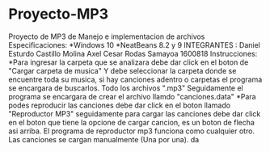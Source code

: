 # Proyecto-MP3
Proyecto de MP3 de Manejo e implementacion de archivos
Especificaciones:
  *Windows 10 
  *NeatBeans 8.2 y 9
INTEGRANTES :
  Daniel Esturdo Castillo Molina
  Axel Cesar Rodas Samayoa 1600818
Instrucciones: 
  *Para ingresar la carpeta que se analizara debe dar click en el boton de "Cargar carpeta de musica" Y debe seleccionar la carpeta donde se encuentre toda su musica, si hay canciones adentro o carpetas el programa se encargara de buscarlos. Todo los archivos ".mp3" Seguidamente el programa se encargara de crear el archivo llamdo "canciones.data" 
  *Para podes reproducir las canciones debe dar click en el boton llamado "Reproductor MP3" seguidamente para cargar las canciones debe dar click en el boton que tiene la opcione de cargar cancion, es un boton de flecha asi arriba. El programa de reproductor mp3 funciona como cualquier otro. Las canciones se cargan manualmente (Una por una).
da
